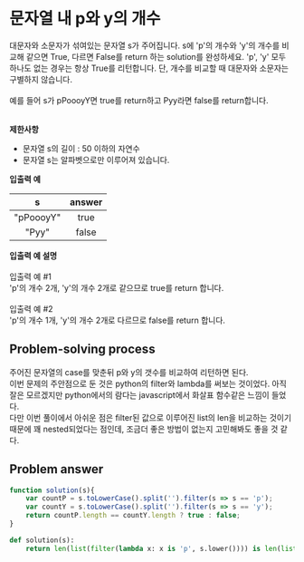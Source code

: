 # 문자열 내 p와 y의 개수

대문자와 소문자가 섞여있는 문자열 s가 주어집니다. s에 'p'의 개수와 'y'의 개수를 비교해 같으면 True, 다르면 False를 return 하는 solution를 완성하세요. 'p', 'y' 모두 하나도 없는 경우는 항상 True를 리턴합니다. 단, 개수를 비교할 때 대문자와 소문자는 구별하지 않습니다.<br/>
<br/>
예를 들어 s가 pPoooyY면 true를 return하고 Pyy라면 false를 return합니다.<br/>
<br/>

**제한사항**

- 문자열 s의 길이 : 50 이하의 자연수
- 문자열 s는 알파벳으로만 이루어져 있습니다.

**입출력 예**

| s | answer |
|:---:|:---:|
| "pPoooyY" | true |
| "Pyy" | false |

**입출력 예 설명**<br/>
<br/>
입출력 예 #1<br/>
'p'의 개수 2개, 'y'의 개수 2개로 같으므로 true를 return 합니다.<br/>
<br/>
입출력 예 #2<br/>
'p'의 개수 1개, 'y'의 개수 2개로 다르므로 false를 return 합니다.<br/>

## Problem-solving process

주어진 문자열의 case를 맞춘뒤 p와 y의 갯수를 비교하여 리턴하면 된다.<br/>
이번 문제의 주안점으로 둔 것은 python의 filter와 lambda를 써보는 것이었다. 아직 잘은 모르겠지만 python에서의 람다는 javascript에서 화살표 함수같은 느낌이 들었다.<br/>
다만 이번 풀이에서 아쉬운 점은 filter된 값으로 이루어진 list의 len을 비교하는 것이기 때문에 꽤 nested되었다는 점인데, 조금더 좋은 방법이 없는지 고민해봐도 좋을 것 같다.

## Problem answer

```javascript
function solution(s){
    var countP = s.toLowerCase().split('').filter(s => s == 'p');
    var countY = s.toLowerCase().split('').filter(s => s == 'y');
    return countP.length == countY.length ? true : false;
}
```

```python
def solution(s):
    return len(list(filter(lambda x: x is 'p', s.lower()))) is len(list(filter(lambda x: x is 'y', s.lower())))
```
